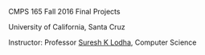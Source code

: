 CMPS 165 Fall 2016 Final Projects

University of California, Santa Cruz

Instructor: Professor <a href="https://users.soe.ucsc.edu/~lodha/">Suresh K Lodha</a>, Computer Science
